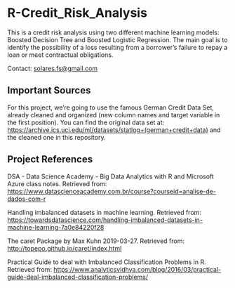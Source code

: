 # R-Credit_Risk_Analysis

This is a credit risk analysis using two different machine learning models: Boosted Decision Tree and Boosted Logistic Regression. The main goal is to identify the possibility of a loss resulting from a borrower’s failure to repay a loan or meet contractual obligations.

Contact: solares.fs@gmail.com

## Important Sources

For this project, we’re going to use the famous German Credit Data Set, already cleaned and organized (new column names and target variable in the first position). You can find the original data set at: https://archive.ics.uci.edu/ml/datasets/statlog+(german+credit+data) and the cleaned one in this repository.

## Project References

DSA - Data Science Academy -  Big Data Analytics with R and Microsoft Azure class notes. Retrieved from: https://www.datascienceacademy.com.br/course?courseid=analise-de-dados-com-r

Handling imbalanced datasets in machine learning. Retrieved from:
https://towardsdatascience.com/handling-imbalanced-datasets-in-machine-learning-7a0e84220f28

The caret Package by Max Kuhn 2019-03-27. Retrieved from: http://topepo.github.io/caret/index.html

Practical Guide to deal with Imbalanced Classification Problems in R. Retrieved from: https://www.analyticsvidhya.com/blog/2016/03/practical-guide-deal-imbalanced-classification-problems/
